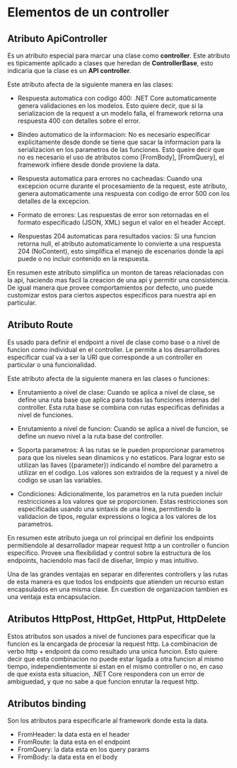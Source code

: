 # Elementos de un controller

## Atributo ApiController

Es un atributo especial para marcar una clase como **controller**. Este atributo es tipicamente aplicado a clases que heredan de **ControllerBase**, esto indicaria que la clase es un **API controller**.

Este atributo afecta de la siguiente manera en las clases:

- Respuesta automatica con codigo 400: .NET Core automaticamente genera validaciones en los modelos. Esto quiere decir, que si la serializacion de la request a un modelo falla, el framework retorna una respuesta 400 con detalles sobre el error.

- Bindeo automatico de la informacion: No es necesario especificar explicitamente desde donde se tiene que sacar la informacion para la serializacion en los parametros de las funciones. Esto queire decir que no es necesario el uso de atributos como [FromBody], [FromQuery], el framework infiere desde donde proviene la data.

- Respuesta automatica para errores no cacheadas: Cuando una excepcion ocurre durante el procesamiento de la request, este atributo, genera automaticamente una respuesta con codigo de error 500 con los detalles de la excepcion.

- Formato de errores: Las respuestas de error son retornadas en el formato especificado (JSON, XML) segun el valor en el header Accept.

- Respuestas 204 automaticas para resultados vacios: Si una funcion retorna null, el atributo automaticamente lo convierte a una respuesta 204 (NoContent), esto simplifica el manejo de escenarios donde la api puede o no incluir contenido en la respuesta.

En resumen este atributo simplifica un monton de tareas relacionadas con la api, haciendo mas facil la creacion de una api y permitir una consistencia. De igual manera que provee comportamientos por defecto, uno puede customizar estos para ciertos aspectos especificos para nuestra api en particular.

## Atributo Route

Es usado para definir el endpoint a nivel de clase como base o a nivel de funcion como individual en el controller. Le permite a los desarrolladores especificar cual va a ser la URI que corresponde a un controller en particular o una funcionalidad.

Este atributo afecta de la siguiente manera en las clases o funciones:

- Enrutamiento a nivel de clase: Cuando se aplica a nivel de clase, se define una ruta base que aplica para todas las funciones internas del controller. Esta ruta base se combina con rutas especificas definidas a nivel de funciones.

- Enrutamiento a nivel de funcion: Cuando se aplica a nivel de funcion, se define un nuevo nivel a la ruta base del controller.

- Soporta parametros: A las rutas se le pueden proporcionar parametros para que los niveles sean dinamicos y no estaticos. Para lograr esto se utilizan las llaves ({parameter}) indicando el nombre del parametro a utilizar en el codigo. Los valores son extraidos de la request y a nivel de codigo se usan las variables.

- Condiciones: Adicionalmente, los parametros en la ruta pueden incluir restricciones a los valores que se proporcionen. Estas restricciones son especificadas usando una sintaxis de una linea, permitiendo la validacion de tipos, regular expressions o logica a los valores de los parametros.

En resumen este atributo juega un rol principal en definir los endpoints permitiendole al desarrollador mapear request http a un controller o funcion especifico. Provee una flexibilidad y control sobre la estructura de los endpoints, haciendolo mas facil de diseñar, limpio y mas intuitivo.

Una de las grandes ventajas en separar en diferentes controllers y las rutas de esta manera es que todos los endpoints que atienden un recurso estan encapsulados en una misma clase. En cuestion de organizacion tambien es una ventaja esta encapsulacion.

## Atributos HttpPost, HttpGet, HttpPut, HttpDelete

Estos atributos son usados a nivel de funciones para especificar que la funcion es la encargada de procesar la request http. La combinacion de verbo http + endpoint da como resultado una unica funcion. Esto quiere decir que esta combinacion no puede estar ligada a otra funcion al mismo tiempo, independientemente si estan en el mismo controller o no, en caso de que exista esta situacion, .NET Core respondera con un error de ambiguedad, y que no sabe a que funcion enrutar la request http.

## Atributos binding

Son los atributos para especificarle al framework donde esta la data.

- FromHeader: la data esta en el header
- FromRoute: la data esta en el endpoint
- FromQuery: la data esta en los query params
- FromBody: la data esta en el body
